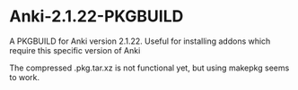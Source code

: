 # Anki-2.1.22-PKGBUILD
A PKGBUILD for Anki version 2.1.22. Useful for installing addons which require this specific version of Anki

The compressed .pkg.tar.xz is not functional yet, but using makepkg seems to work.
